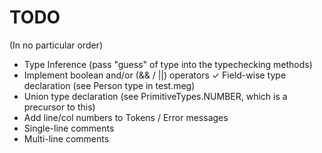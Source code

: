 # TODO
(In no particular order)

- Type Inference (pass "guess" of type into the typechecking methods)
- Implement boolean and/or (&& / ||) operators
✓ Field-wise type declaration (see Person type in test.meg)
- Union type declaration (see PrimitiveTypes.NUMBER, which is a precursor to this)
- Add line/col numbers to Tokens / Error messages
- Single-line comments
- Multi-line comments
